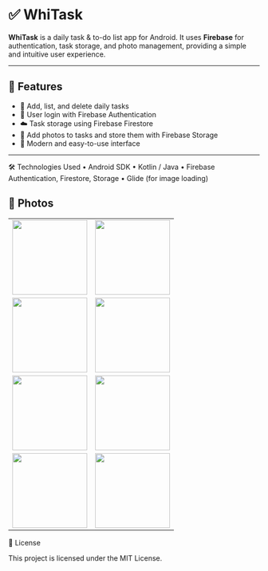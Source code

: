 # ✅ WhiTask

**WhiTask** is a daily task & to-do list app for Android. It uses **Firebase** for authentication, task storage, and photo management, providing a simple and intuitive user experience.

---

## 🎯 Features
- 📝 Add, list, and delete daily tasks  
- 🔐 User login with Firebase Authentication  
- ☁️ Task storage using Firebase Firestore  
- 📸 Add photos to tasks and store them with Firebase Storage  
- 🎨 Modern and easy-to-use interface  

---
🛠️ Technologies Used
	•	Android SDK
	•	Kotlin / Java
	•	Firebase Authentication, Firestore, Storage
	•	Glide (for image loading)
## 📸 Photos

<table>
  <tr>
    <td><img width="150" src="https://github.com/user-attachments/assets/d8140dbf-9666-42b8-97c3-c5cd43d6ca2e" /></td>
    <td><img width="150" src="https://github.com/user-attachments/assets/46987dc8-562b-4f2f-b17f-57cf5a1c4d5d" /></td>
  </tr>
  <tr>
    <td><img width="150" src="https://github.com/user-attachments/assets/20e640b1-40fc-40e1-8946-f2d163b1fa37" /></td>
    <td><img width="150" src="https://github.com/user-attachments/assets/7b2224c5-cb76-4fd0-bb57-77566df21928" /></td>
  </tr>
  <tr>
    <td><img width="150" src="https://github.com/user-attachments/assets/910cd520-5628-400f-b350-e8d2e125d495" /></td>
    <td><img width="150" src="https://github.com/user-attachments/assets/5b410406-c1bf-4088-b0cf-e4e691657250" /></td>
  </tr>
  <tr>
    <td><img width="150" src="https://github.com/user-attachments/assets/f1ce7fd3-2bdd-43a1-ae0b-a4c040e522b9" /></td>
    <td><img width="150" src="https://github.com/user-attachments/assets/f6f6ba5a-6b42-4a9c-b451-6e12f7ef79eb" /></td>
  </tr>
</table>

 📄 License
 
This project is licensed under the MIT License.

